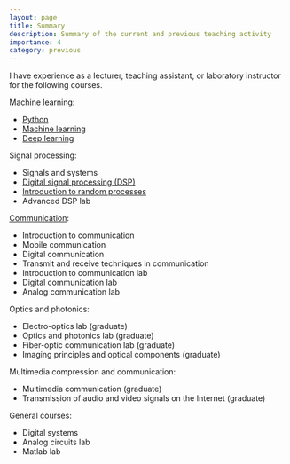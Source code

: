 ```yaml
---
layout: page
title: Summary
description: Summary of the current and previous teaching activity
importance: 4
category: previous
---
```


I have experience as a lecturer, teaching assistant, or laboratory instructor for the following courses.

Machine learning:
* [Python](/teaching/python/)
* [Machine learning](/teaching/ml/)
* [Deep learning](/teaching/dl/)

Signal processing:
* Signals and systems
* [Digital signal processing (DSP)](/teaching/dsp/)
* [Introduction to random processes](/teaching/rp/)
* Advanced DSP lab

[Communication](/teaching/communication/):
* Introduction to communication
* Mobile communication
* Digital communication
* Transmit and receive techniques in communication
* Introduction to communication lab
* Digital communication lab
* Analog communication lab

Optics and photonics:
* Electro-optics lab (graduate)
* Optics and photonics lab (graduate)
* Fiber-optic communication lab (graduate)
* Imaging principles and optical components (graduate)

Multimedia compression and communication:
* Multimedia communication (graduate)
* Transmission of audio and video signals on the Internet (graduate)

General courses:
* Digital systems
* Analog circuits lab
* Matlab lab